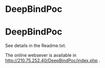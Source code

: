 # DeepBindPoc
# DeepBindPoc
See details in the Readme.txt.

The online websever is available in http://210.75.252.40/DeepBindPoc/index.php .
